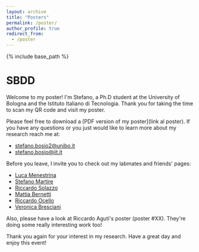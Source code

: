 ```yaml
---
layout: archive
title: "Posters"
permalink: /poster/
author_profile: true
redirect_from:
  - /poster
---
```


{% include base_path %}

# SBDD

Welcome to my poster! I'm Stefano, a Ph.D student at the University of Bologna and the Istituto Italiano di Tecnologia. Thank you for taking the time to scan my QR code and visit my poster.

Please feel free to download a [PDF version of my poster](link al poster). If you have any questions or you just would like to learn more about my research reach me at:

* stefano.bosio2@unibo.it
* stefano.bosio@iit.it 

Before you leave, I invite you to check out my labmates and friends' pages: 

* [Luca Menestrina](https://www.linkedin.com/in/lucamenestrina/?locale=en_US)
* [Stefano Martire](https://www.stefanomartire.it/)
* [Riccardo Solazzo](https://www.linkedin.com/in/riccardo-solazzo-8a38081a9/?originalSubdomain=it)
* [Mattia Bernetti](https://scholar.google.it/citations?user=3DZ7_awAAAAJ&hl=it)
* [Riccardo Ocello](https://www.researchgate.net/profile/Riccardo-Ocello)
* [Veronica Bresciani](https://www.unibo.it/sitoweb/veronica.bresciani3/en)

Also, please have a look at Riccardo Aguti's poster (poster #XX). They're doing some really interesting work too!



Thank you again for your interest in my research. Have a great day and enjoy this event!
  